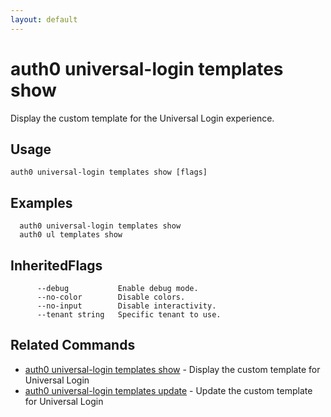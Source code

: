 ```yaml
---
layout: default
---
```

# auth0 universal-login templates show

Display the custom template for the Universal Login experience.

## Usage
```
auth0 universal-login templates show [flags]
```

## Examples

```
  auth0 universal-login templates show
  auth0 ul templates show
```




## InheritedFlags

```
      --debug           Enable debug mode.
      --no-color        Disable colors.
      --no-input        Disable interactivity.
      --tenant string   Specific tenant to use.
```


## Related Commands

- [auth0 universal-login templates show](auth0_universal-login_templates_show.md) - Display the custom template for Universal Login
- [auth0 universal-login templates update](auth0_universal-login_templates_update.md) - Update the custom template for Universal Login


